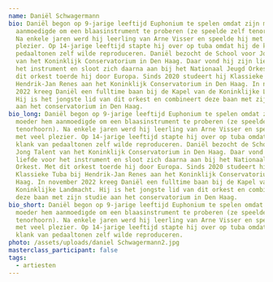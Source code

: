 ```yaml
---
name: Daniël Schwagermann
bio: Daniël begon op 9-jarige leeftijd Euphonium te spelen omdat zijn moeder hem
  aanmoedigde om een blaasinstrument te proberen (ze speelde zelf tenorhoorn).
  Na enkele jaren werd hij leerling van Arne Visser en speelde hij met veel
  plezier. Op 14-jarige leeftijd stapte hij over op tuba omdat hij de klank van
  pedaaltonen zelf wilde reproduceren. Daniël bezocht de School voor Jong Talent
  van het Koninklijk Conservatorium in Den Haag. Daar vond hij zijn liefde voor
  het instrument en sloot zich daarna aan bij het Nationaal Jeugd Orkest. Met
  dit orkest toerde hij door Europa. Sinds 2020 studeert hij Klassieke Tuba bij
  Hendrik-Jan Renes aan het Koninklijk Conservatorium in Den Haag. In november
  2022 kreeg Daniël een fulltime baan bij de Kapel van de Koninklijke Landmacht.
  Hij is het jongste lid van dit orkest en combineert deze baan met zijn studie
  aan het conservatorium in Den Haag.
bio_long: Daniël begon op 9-jarige leeftijd Euphonium te spelen omdat zijn
  moeder hem aanmoedigde om een blaasinstrument te proberen (ze speelde zelf
  tenorhoorn). Na enkele jaren werd hij leerling van Arne Visser en speelde hij
  met veel plezier. Op 14-jarige leeftijd stapte hij over op tuba omdat hij de
  klank van pedaaltonen zelf wilde reproduceren. Daniël bezocht de School voor
  Jong Talent van het Koninklijk Conservatorium in Den Haag. Daar vond hij zijn
  liefde voor het instrument en sloot zich daarna aan bij het Nationaal Jeugd
  Orkest. Met dit orkest toerde hij door Europa. Sinds 2020 studeert hij
  Klassieke Tuba bij Hendrik-Jan Renes aan het Koninklijk Conservatorium in Den
  Haag. In november 2022 kreeg Daniël een fulltime baan bij de Kapel van de
  Koninklijke Landmacht. Hij is het jongste lid van dit orkest en combineert
  deze baan met zijn studie aan het conservatorium in Den Haag.
bio_short: Daniël begon op 9-jarige leeftijd Euphonium te spelen omdat zijn
  moeder hem aanmoedigde om een blaasinstrument te proberen (ze speelde zelf
  tenorhoorn). Na enkele jaren werd hij leerling van Arne Visser en speelde hij
  met veel plezier. Op 14-jarige leeftijd stapte hij over op tuba omdat hij de
  klank van pedaaltonen zelf wilde reproduceren.
photo: /assets/uploads/daniel Schwagermann2.jpg
masterclass_participant: false
tags:
  - artiesten
---
```

